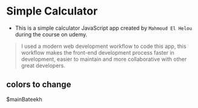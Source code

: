 # Simple Calculator

* This is a simple calculator JavaScript app created by ```Mahmoud El Helou``` during the course on udemy.

> I used a modern web development workflow to code this app, this workflow makes the front-end development process faster in development, easier to maintain and more collaborative with other great developers.

## colors to change
$mainBateekh